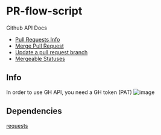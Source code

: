 # PR-flow-script

Github API Docs

- [Pull Requests Info](https://docs.github.com/en/rest/pulls/pulls?apiVersion=2022-11-28#about-pull-requests)
- [Merge Pull Request](https://docs.github.com/en/rest/pulls/pulls?apiVersion=2022-11-28#merge-a-pull-request)
- [Update a pull request branch](https://docs.github.com/en/rest/pulls/pulls?apiVersion=2022-11-28#update-a-pull-request-branch)
- [Mergeable Statuses](https://docs.github.com/en/graphql/reference/enums#mergestatestatus)

## Info

In order to use GH API, you need a GH token (PAT)
![image](https://github.com/thegreatyamori/PR-flow-script/assets/20387293/29ece733-4283-444e-a31b-1bae5c55a276)


## Dependencies

[requests](https://pypi.org/project/requests/)

